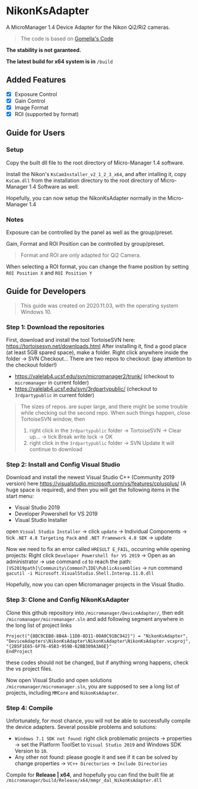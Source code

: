 # NikonKsAdapter

A MicroManager 1.4 Device Adapter for the Nikon Qi2/Ri2 cameras.

> The code is based on [Gomella's Code](https://github.com/andrewgomella/NikonKsAdapter)

**The stability is not garanteed.**

**The latest build for x64 system is in** `/build`

## Added Features

- [x] Exposure Control
- [x] Gain Control
- [x] Image Format
- [x] ROI (supported by format)

## Guide for Users

### Setup

Copy the built dll file to the root directory of Micro-Manager 1.4 software.

Install the Nikon's `KsCamInstaller_v2_1_2_3_x64`, and after intalling it, copy `KsCam.dll` from the installation directory to the root directory of Micro-Manager 1.4 Software as well.

Hopefully, you can now setup the NikonKsAdapter normally in the Micro-Manager 1.4

### Notes

Exposure can be controlled by the panel as well as the group/preset.

Gain, Format and ROI Position can be controlled by group/preset.

> Format and ROI are only adapted for Qi2 Camera.

When selecting a ROI format, you can change the frame position by setting `ROI Position X` and `ROI Position Y`

## Guide for Developers

> This guide was created on 2020.11.03, with the operating system Windows 10.

### Step 1: Download the repositories

First, download and install the tool TortoiseSVN here: <https://tortoisesvn.net/downloads.html>
After installing it, find a good place (at least 5GB spared space), make a folder.
Right click anywhere inside the folder -> SVN Checkout...
There are two repos to checkout: (pay attention to the checkout folder!)
- https://valelab4.ucsf.edu/svn/micromanager2/trunk/ (checkout to `micromanager` in
current folder)
- https://valelab4.ucsf.edu/svn/3rdpartypublic/ (checkout to `3rdpartypublic` in current
folder)
> The sizes of repos. are super large, and there might be some trouble while checking out the second
repo. When such things happen, close TortoiseSVN window, then
> 1. right click in the `3rdpartypublic` folder -> TortoiseSVN -> Clear up... -> tick Break write lock -> OK
> 2. right click in the `3rdpartypublic` folder -> SVN Update
> It will continue to download

### Step 2: Install and Config Visual Studio

Download and install the newest Visual Studio C++ (Community 2019 version) here <https://visualstudio.microsoft.com/vs/features/cplusplus/> (A huge space is required), and then you will get the following items in the start menu:
- Visual Studio 2019
- Developer Powershell for VS 2019
- Visual Studio Installer

open `Visual Studio Installer` -> click `update` -> Individual Components -> tick `.NET 4.8 Targeting Pack` and `.NET Framework 4.8 SDK` -> update

Now we need to fix an error called `HRESULT E_FAIL`, occurring while opening projects: Right click `Developer Powershell for VS 2019` -> Open as an administrator -> use command `cd` to reach
the path: `[VS2019path]\Community\Common7\IDE\PublicAssemblies` -> run command
`gacutil -i Microsoft.VisualStudio.Shell.Interop.11.0.dll` 

Hopefully, now you can open Micromanager projects in the Visual Studio.

### Step 3: Clone and Config NikonKsAdapter

Clone this github repository into `/micromanager/DeviceAdapter/`, then edit `/micromanager/micromanager.sln` and add following segment anywhere in the long list of project links
```
Project("{8BC9CEB8-8B4A-11D0-8D11-00A0C91BC942}") = "NikonKsAdapter", "DeviceAdapters\NikonKsAdapter\NikonKsAdapter\NikonKsAdapter.vcxproj", "{2B5F1E65-6F76-45B3-959B-62BB309A3A6E}"
EndProject
```
these codes should not be changed, but if anything wrong happens, check the vs project files.

Now open Visual Studio and open solutions `/micromanager/micromanager.sln`, you are supposed to see a long list of projects, including `MMCore` and `NikonKsAdapter`.

### Step 4: Compile

Unfortunately, for most chance, you will not be able to successfully compile the device adapters. Several possible problems and solutions:
- `Windows 7.1 SDK not found`: right click problematic projects -> properties -> set the Platform ToolSet to `Visual Studio 2019` and Windows SDK Version to `10`.
- Any other not found: please google it and see if it can be solved by change properties -> `VC++ Directories` -> `Include Directories`

Compile for **Release | x64**, and hopefully you can find the built file at `/micromanager/build/Release/x64/mmgr_dal_NikonKsAdapter.dll`
